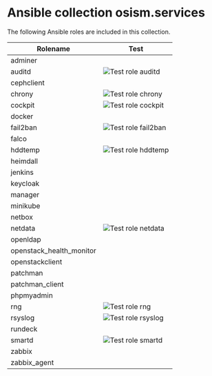 # Ansible collection osism.services

The following Ansible roles are included in this collection.

| Rolename                 | Test                                                                                                                   |
|------------------------- |------------------------------------------------------------------------------------------------------------------------|
| adminer                  |                                                                                                                        |
| auditd                   | ![Test role auditd](https://github.com/osism/ansible-collection-services/workflows/Test%20role%20auditd/badge.svg)     |
| cephclient               |                                                                                                                        |
| chrony                   | ![Test role chrony](https://github.com/osism/ansible-collection-services/workflows/Test%20role%20chrony/badge.svg)     |
| cockpit                  | ![Test role cockpit](https://github.com/osism/ansible-collection-services/workflows/Test%20role%20cockpit/badge.svg)   |
| docker                   |                                                                                                                        |
| fail2ban                 | ![Test role fail2ban](https://github.com/osism/ansible-collection-services/workflows/Test%20role%20fail2ban/badge.svg) |
| falco                    |                                                                                                                        |
| hddtemp                  | ![Test role hddtemp](https://github.com/osism/ansible-collection-services/workflows/Test%20role%20hddtemp/badge.svg)   |
| heimdall                 |                                                                                                                        |
| jenkins                  |                                                                                                                        |
| keycloak                 |                                                                                                                        |
| manager                  |                                                                                                                        |
| minikube                 |                                                                                                                        |
| netbox                   |                                                                                                                        |
| netdata                  | ![Test role netdata](https://github.com/osism/ansible-collection-services/workflows/Test%20role%20netdata/badge.svg)   |
| openldap                 |                                                                                                                        |
| openstack_health_monitor |                                                                                                                        |
| openstackclient          |                                                                                                                        |
| patchman                 |                                                                                                                        |
| patchman_client          |                                                                                                                        |
| phpmyadmin               |                                                                                                                        |
| rng                      | ![Test role rng](https://github.com/osism/ansible-collection-services/workflows/Test%20role%20rng/badge.svg)           |
| rsyslog                  | ![Test role rsyslog](https://github.com/osism/ansible-collection-services/workflows/Test%20role%20rsyslog/badge.svg)   |
| rundeck                  |                                                                                                                        |
| smartd                   | ![Test role smartd](https://github.com/osism/ansible-collection-services/workflows/Test%20role%20smartd/badge.svg)     |
| zabbix                   |                                                                                                                        |
| zabbix_agent             |                                                                                                                        |
